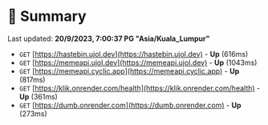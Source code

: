 # 📖 Summary
Last updated: **20/9/2023, 7:00:37 PG "Asia/Kuala_Lumpur"**

- `GET` [https://hastebin.ujol.dev](https://hastebin.ujol.dev) - **Up** (616ms)
- `GET` [https://memeapi.ujol.dev](https://memeapi.ujol.dev) - **Up** (1043ms)
- `GET` [https://memeapi.cyclic.app](https://memeapi.cyclic.app) - **Up** (817ms)
- `GET` [https://klik.onrender.com/health](https://klik.onrender.com/health) - **Up** (361ms)
- `GET` [https://dumb.onrender.com](https://dumb.onrender.com) - **Up** (273ms)
